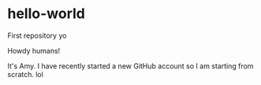 # hello-world
First repository yo

Howdy humans! 

It's Amy. I have recently started a new GitHub account so I am starting from scratch. lol
